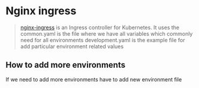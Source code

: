 Nginx ingress
=============

> [nginx-ingress](https://github.com/kubernetes/ingress-nginx) is an Ingress
controller for Kubernetes. It uses the
> common.yaml is the file where we have all variables which commonly need for all environments
> development.yaml is the example file for add particular environment related values

## How to add more environments
If we need to add more environments have to add new environment file
